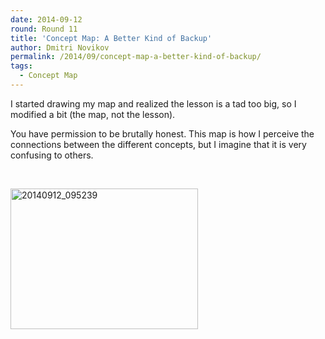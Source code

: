 ```yaml
---
date: 2014-09-12
round: Round 11
title: 'Concept Map: A Better Kind of Backup'
author: Dmitri Novikov
permalink: /2014/09/concept-map-a-better-kind-of-backup/
tags:
  - Concept Map
---
```

I started drawing my map and realized the lesson is a tad too big, so I modified a bit (the map, not the lesson).

You have permission to be brutally honest. This map is how I perceive the connections between the different concepts, but I imagine that it is very confusing to others.

&nbsp;

[<img class="alignnone size-medium wp-image-8609" alt="20140912_095239" src="/training-course/uploads/2014/09/20140912_095239-300x225.jpg" width="300" height="225" />][1]

 [1]: /training-course/uploads/2014/09/20140912_095239.jpg
